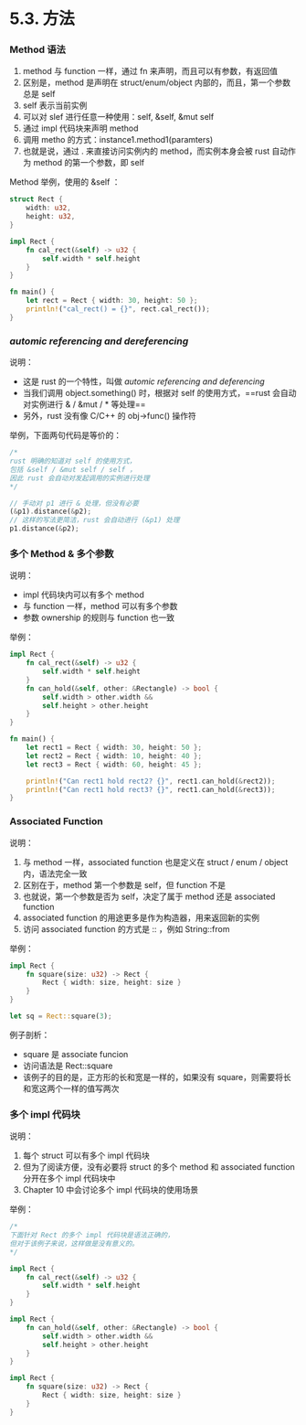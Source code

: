 # 5.3. 方法

### Method 语法
1. method 与 function 一样，通过 fn 来声明，而且可以有参数，有返回值
2. 区别是，method 是声明在 struct/enum/object 内部的，而且，第一个参数总是 self
3. self 表示当前实例
4. 可以对 slef 进行任意一种使用：self, &self, &mut self
5. 通过 impl 代码块来声明 method
6. 调用 metho 的方式：instance1.method1(paramters)
7. 也就是说，通过 . 来直接访问实例内的 method，而实例本身会被 rust 自动作为 method 的第一个参数，即 self

Method 举例，使用的 &self ：
```rust
struct Rect {
    width: u32,
    height: u32,
}

impl Rect {
    fn cal_rect(&self) -> u32 {
        self.width * self.height
    }
}

fn main() {
    let rect = Rect { width: 30, height: 50 };
    println!("cal_rect() = {}", rect.cal_rect());
}
```

### *automic referencing and dereferencing*

说明：
- 这是 rust 的一个特性，叫做 *automic referencing and deferencing* 
- 当我们调用 object.something() 时，根据对 self 的使用方式，==rust 会自动对实例进行 & / &mut / * 等处理==
- 另外，rust 没有像 C/C++ 的 obj->func() 操作符

举例，下面两句代码是等价的：
```rust
/*
rust 明确的知道对 self 的使用方式，
包括 &self / &mut self / self ，
因此 rust 会自动对发起调用的实例进行处理
*/

// 手动对 p1 进行 & 处理，但没有必要
(&p1).distance(&p2);
// 这样的写法更简洁，rust 会自动进行 (&p1) 处理
p1.distance(&p2);
```

### 多个 Method & 多个参数

说明：
- impl 代码块内可以有多个 method
- 与 function 一样，method 可以有多个参数
- 参数 ownership 的规则与 function 也一致

举例：
```rust
impl Rect {
    fn cal_rect(&self) -> u32 {
        self.width * self.height
    }
    fn can_hold(&self, other: &Rectangle) -> bool {
        self.width > other.width && 
        self.height > other.height
    }
}

fn main() {
    let rect1 = Rect { width: 30, height: 50 };
    let rect2 = Rect { width: 10, height: 40 };
    let rect3 = Rect { width: 60, height: 45 };

    println!("Can rect1 hold rect2? {}", rect1.can_hold(&rect2));
    println!("Can rect1 hold rect3? {}", rect1.can_hold(&rect3));
}
```

### Associated Function

说明：
1. 与 method 一样，associated function 也是定义在 struct / enum / object 内，语法完全一致
2. 区别在于，method 第一个参数是 self，但 function 不是
3. 也就说，第一个参数是否为 self，决定了属于 method 还是 associated function
4. associated function 的用途更多是作为构造器，用来返回新的实例
5. 访问 associated function 的方式是 :: ，例如 String::from

举例：
```rust
impl Rect {
    fn square(size: u32) -> Rect {
        Rect { width: size, height: size }
    }
}

let sq = Rect::square(3);
```

例子剖析：
- square 是 associate funcion
- 访问语法是 Rect::square
- 该例子的目的是，正方形的长和宽是一样的，如果没有 square，则需要将长和宽这两个一样的值写两次

### 多个 impl 代码块

说明：
1. 每个 struct 可以有多个 impl 代码块
2. 但为了阅读方便，没有必要将 struct 的多个 method 和 associated function 分开在多个 impl 代码块中
3. Chapter 10 中会讨论多个 impl 代码块的使用场景

举例：
```rust
/*
下面针对 Rect 的多个 impl 代码块是语法正确的，
但对于该例子来说，这样做是没有意义的。
*/

impl Rect {
    fn cal_rect(&self) -> u32 {
        self.width * self.height
    }
}

impl Rect {
    fn can_hold(&self, other: &Rectangle) -> bool {
        self.width > other.width &&
        self.height > other.height
    }
}

impl Rect {
    fn square(size: u32) -> Rect {
        Rect { width: size, height: size }
    }
}
```